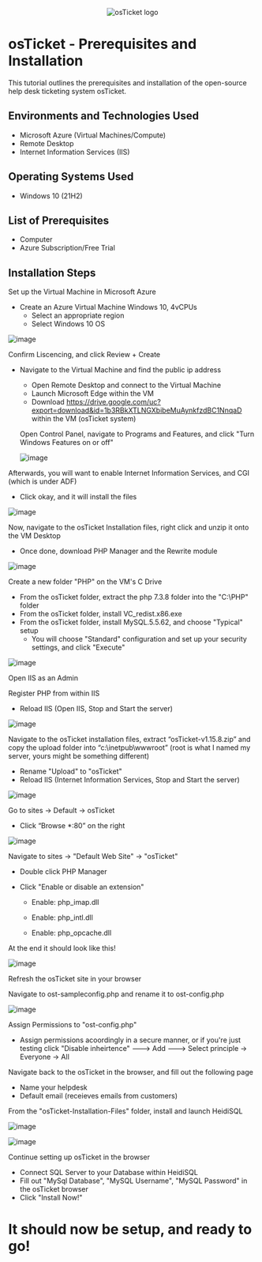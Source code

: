 <p align="center">
<img src="https://i.imgur.com/Clzj7Xs.png" alt="osTicket logo"/>
</p>

<h1>osTicket - Prerequisites and Installation</h1>
This tutorial outlines the prerequisites and installation of the open-source help desk ticketing system osTicket.<br />


<h2>Environments and Technologies Used</h2>

- Microsoft Azure (Virtual Machines/Compute)
- Remote Desktop
- Internet Information Services (IIS)

<h2>Operating Systems Used </h2>

- Windows 10</b> (21H2)

<h2>List of Prerequisites</h2>

- Computer
- Azure Subscription/Free Trial

<h2>Installation Steps</h2>

Set up the Virtual Machine in Microsoft Azure
- Create an Azure Virtual Machine Windows 10, 4vCPUs
  - Select an appropriate region
  - Select Windows 10 OS

![image](https://github.com/user-attachments/assets/06fea6c4-1b9c-4265-8f00-fd64867b69f3)

Confirm Liscencing, and click Review + Create

- Navigate to the Virtual Machine and find the public ip address
   - Open Remote Desktop and connect to the Virtual Machine
   - Launch Microsoft Edge within the VM
   - Download https://drive.google.com/uc?export=download&id=1b3RBkXTLNGXbibeMuAynkfzdBC1NnqaD within the VM (osTicket system)

  Open Control Panel, navigate to Programs and Features, and click "Turn Windows Features on or off"
  

  ![image](https://github.com/user-attachments/assets/b68c202a-5d02-44ff-ac4b-1fb32d4beba0)

Afterwards, you will want to enable Internet Information Services, and CGI (which is under ADF)
 - Click okay, and it will install the files

![image](https://github.com/user-attachments/assets/5f4ff795-db5f-4c05-9dfb-f31b7ce6b05f)

Now, navigate to the osTicket Installation files, right click and unzip it onto the VM Desktop
- Once done, download PHP Manager and the Rewrite module

![image](https://github.com/user-attachments/assets/64685399-5fe9-41fe-a5c0-175c9a733971)

Create a new folder "PHP" on the VM's C Drive
- From the osTicket folder, extract the php 7.3.8 folder into the "C:\PHP" folder
- From the osTicket folder, install VC_redist.x86.exe
- From the osTicket folder, install MySQL.5.5.62, and choose "Typical" setup
    - You will choose "Standard" configuration and set up your security settings, and click "Execute" 


![image](https://github.com/user-attachments/assets/f9fed873-8cf4-4df4-a866-fc78ff64a1b8)

Open IIS as an Admin

Register PHP from within IIS
- Reload IIS (Open IIS, Stop and Start the server)

  
![image](https://github.com/user-attachments/assets/a9bba10f-c799-4013-8545-a6c6825df551)

Navigate to the osTicket installation files, extract “osTicket-v1.15.8.zip” and copy the upload folder into “c:\inetpub\wwwroot” (root is what I named my server, yours might be something different)
 - Rename "Upload" to "osTicket"
 - Reload IIS (Internet Information Services, Stop and Start the server)

![image](https://github.com/user-attachments/assets/812a7a38-3b65-4c22-85f4-5042c9579ada)

Go to sites -> Default -> osTicket
 - Click “Browse *:80” on the right
   
![image](https://github.com/user-attachments/assets/2ca5f889-33a7-44a3-8bde-5a4630cf0e41)

Navigate to sites -> "Default Web Site" -> "osTicket"
- Double click PHP Manager
- Click "Enable or disable an extension"

   - Enable: php_imap.dll

   - Enable: php_intl.dll

    - Enable: php_opcache.dll

At the end it should look like this!

![image](https://github.com/user-attachments/assets/409be26d-a088-43db-9b5f-af47f7413849)

Refresh the osTicket site in your browser

Navigate to ost-sampleconfig.php and rename it to ost-config.php

![image](https://github.com/user-attachments/assets/736cc472-0062-4e3f-b260-f63b06a739ff)

Assign Permissions to "ost-config.php"
  - Assign permissions acoordingly in a secure manner, or if you're just testing click "Disable inheirtence" ---> Add ---> Select principle -> Everyone -> All

Navigate back to the osTicket in the browser, and fill out the following page
- Name your helpdesk
- Default email (receieves emails from customers)

From the "osTicket-Installation-Files" folder, install and launch HeidiSQL

![image](https://github.com/user-attachments/assets/bc69f789-9563-44c5-a60f-45667a2f68c5)


![image](https://github.com/user-attachments/assets/ed524aa6-d9a3-47c5-bc84-ab55c029c5e4)

Continue setting up osTicket in the browser
 - Connect SQL Server to your Database within HeidiSQL
 - Fill out "MySql Database", "MySQL Username", "MySQL Password" in the osTicket browser
 - Click "Install Now!"





<h1>It should now be setup, and ready to go!</h1>



